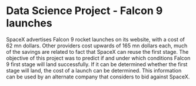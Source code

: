 # Data Science Project - Falcon 9 launches

SpaceX advertises Falcon 9 rocket launches on its website, with a cost of 62 mn dollars. Other providers cost upwards of 165 mn dollars each, much of the savings are related to fact that SpaceX can reuse the first stage. The objective of this project was to predict if and under which conditions Falcon 9 first stage will land successfully. 
If it can be determined whether the first stage will land, the cost of a launch can be determined. This information can be used by an alternate company that considers to bid against SpaceX.
